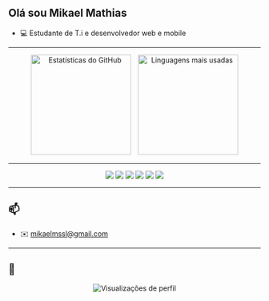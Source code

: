 
## Olá sou Mikael Mathias

- 💻 Estudante de T.i e desenvolvedor web e mobile
---
<div align="center">
  <img 
    src="https://github-readme-stats.vercel.app/api?username=mikmathiaz&show_icons=true&theme=radical" 
    alt="Estatísticas do GitHub"
    style="height: 200px; margin-right: 10px;" 
  />
  <img 
    src="https://github-readme-stats.vercel.app/api/top-langs/?username=mikmathiaz&layout=compact&theme=radical" 
    alt="Linguagens mais usadas" 
    style="height: 200px;" 
  />
</div>

---

<p align="center">
  <img src="https://img.shields.io/badge/HTML5-e34c26?style=for-the-badge&logo=html5&logoColor=fff" />
  <img src="https://img.shields.io/badge/CSS3-264de4?style=for-the-badge&logo=css3&logoColor=fff" />
  <img src="https://img.shields.io/badge/JavaScript-f7df1e?style=for-the-badge&logo=javascript&logoColor=000" />
  <img src="https://img.shields.io/badge/React-20232a?style=for-the-badge&logo=react&logoColor=61dafb" />
  <img src="https://img.shields.io/badge/Flutter-02569B?style=for-the-badge&logo=flutter&logoColor=white" />
  <img src="https://img.shields.io/badge/Dart-0175C2?style=for-the-badge&logo=dart&logoColor=white" />
</p>

---

## 📫 

- ✉️ mikaelmssl@gmail.com  

---

## 👀 

<p align="center">
  <img src="https://komarev.com/ghpvc/?username=mikmathiaz&color=blue" alt="Visualizações de perfil" />
</p>

